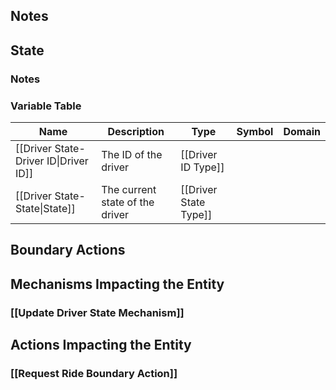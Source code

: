 ## Notes

## State
### Notes

### Variable Table
| Name | Description | Type | Symbol | Domain |
| --- | --- | --- | --- | --- |
|[[Driver State-Driver ID\|Driver ID]]|The ID of the driver|[[Driver ID Type]]|||
|[[Driver State-State\|State]]|The current state of the driver|[[Driver State Type]]|||


## Boundary Actions
## Mechanisms Impacting the Entity
### [[Update Driver State Mechanism]]
## Actions Impacting the Entity
### [[Request Ride Boundary Action]]
